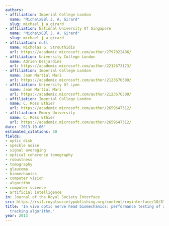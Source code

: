 ```yaml
---
authors:
- affiliation: Imperial College London
  name: "Micha\xEBl J. A. Girard"
  slug: michael_j_a_girard
- affiliation: National University Of Singapore
  name: "Micha\xEBl J. A. Girard"
  slug: michael_j_a_girard
- affiliation: null
  name: Nicholas G. Strouthidis
  url: https://academic.microsoft.com/author/2797022486/
- affiliation: University College London
  name: Adrien Desjardins
  url: https://academic.microsoft.com/author/2212673173/
- affiliation: Imperial College London
  name: Jean Martial Mari
  url: https://academic.microsoft.com/author/2123676309/
- affiliation: University Of Lyon
  name: Jean Martial Mari
  url: https://academic.microsoft.com/author/2123676309/
- affiliation: Imperial College London
  name: C. Ross Ethier
  url: https://academic.microsoft.com/author/2659647312/
- affiliation: Emory University
  name: C. Ross Ethier
  url: https://academic.microsoft.com/author/2659647312/
date: '2013-10-06'
estimated_citations: 50
fields:
- optic disk
- speckle noise
- signal averaging
- optical coherence tomography
- robustness
- tomography
- glaucoma
- biomechanics
- computer vision
- algorithm
- computer science
- artificial intelligence
in: Journal of the Royal Society Interface
src: https://rsif.royalsocietypublishing.org/content/royinterface/10/87/20130459.full.pdf
title: 'In vivo optic nerve head biomechanics: performance testing of a three-dimensional
  tracking algorithm.'
year: 2013
---
```

